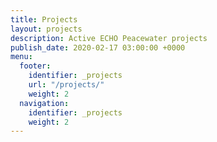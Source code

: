 ```yaml
---
title: Projects
layout: projects
description: Active ECHO Peacewater projects
publish_date: 2020-02-17 03:00:00 +0000
menu:
  footer:
    identifier: _projects
    url: "/projects/"
    weight: 2
  navigation:
    identifier: _projects
    weight: 2
---
```

